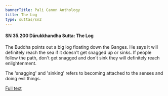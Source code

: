 ```yaml
---
bannerTitle: Pali Canon Anthology
title: The Log
type: suttas/sn2
---
```


#### SN 35.200 Dārukkhandha Sutta: The Log

The Buddha points out a big log floating down the Ganges. He says it will
definitely reach the sea if it doesn't get snagged up or sinks. If people
follow the path, don't get snagged and don't sink they will definitely reach
enlightenment.  

The 'snagging' and 'sinking' refers to becoming attached to the senses and
doing evil things.

[Full text](https://www.dhammatalks.org/suttas/SN/SN35_200.html)
